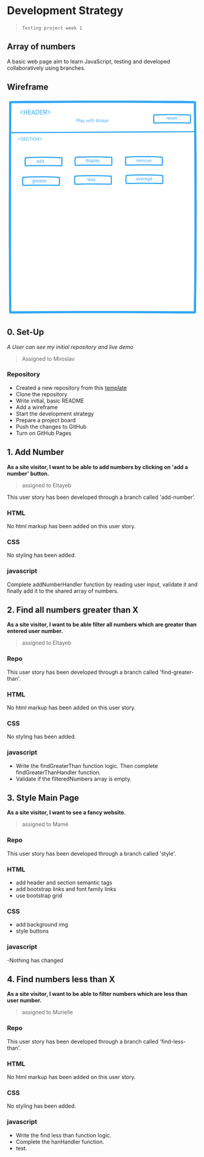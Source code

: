 # Development Strategy

> `Testing project week 1`

## Array of numbers

A basic web page aim to learn JavaScript, testing and developed collaboratively using branches.

## Wireframe

![wireframe](img/array.png)

## 0. Set-Up

_A User can see my initial repository and live demo_

> Assigned to Miroslav

### Repository

- Created a new repository from this [template](https://github.com/HackYourFutureBelgium/array-of-numbers)
- Clone the repository
- Write initial, basic README
- Add a wireframe
- Start the development strategy
- Prepare a project board
- Push the changes to GitHub
- Turn on GitHub Pages

## 1. Add Number

**As a site visitor, I want to be able to add numbers by clicking on 'add a number' button.**

> assigned to Eltayeb

This user story has been developed through a branch called 'add-number'.

### HTML

No html markup has been added on this user story.

### CSS

No styling has been added.

### javascript

Complete addNumberHandler function by reading user input, validate it and finally add it to the shared array of numbers.

## 2. Find all numbers greater than X

**As a site visitor, I want to be able filter all numbers which are greater than entered user number.**

> assigned to Eltayeb

### Repo

This user story has been developed through a branch called 'find-greater-than'.

### HTML

No html markup has been added on this user story.

### CSS

No styling has been added.

### javascript

- Write the findGreaterThan function logic. Then complete findGreaterThanHandler function.
- Validate if the filteredNumbers array is empty.

## 3. Style Main Page

**As a site visitor, I want to see a fancy website.**

> assigned to Mamé

### Repo

This user story has been developed through a branch called 'style'.

### HTML

- add header and section semantic tags
- add bootstrap links and font family links
- use bootstrap grid

### CSS

- add background img
- style buttons

### javascript

-Nothing has changed

## 4. Find numbers less than X

__As a site visitor, I want to be able to filter  numbers which are less than user number.__

> assigned to Murielle

### Repo

This user story has been developed through a branch called 'find-less-than'.

### HTML

No html markup has been added on this user story.

### CSS

No styling has been added.

### javascript

- Write the find less than function logic. 
- Complete the hanHandler function.
- test.
